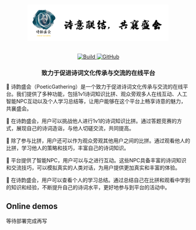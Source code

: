 <p align="center">
  <picture>
  <img src="./img/logo.png" height="100">
  </picture>
  <br/>
  <br/>
</p>

<p align="center">
    <a href="">
        <img alt="Build" src="https://img.shields.io/circleci/build/github/huggingface/transformers/main">
    </a>
    <a href="https://github.com/huggingface/transformers/blob/main/LICENSE">
        <img alt="GitHub" src="https://img.shields.io/github/license/huggingface/transformers.svg?color=blue">
    </a>
</p>

<h3 align="center">
    <p>致力于促进诗词文化传承与交流的在线平台</p>
</h3>

🌟 诗韵盛会（PoeticGathering）是一个致力于促进诗词文化传承与交流的在线平台。我们提供了多种功能，包括1v1诗词知识比拼、观众旁观多人在线互动、人工智能NPC互动以及个人学习总结等，让用户能够在这个平台上畅享诗意的魅力，共襄盛会。

📖 在诗韵盛会，用户可以挑战他人进行1v1的诗词知识比拼。通过答题竞赛的方式，展现自己的诗词造诣，与他人切磋交流，共同提高。

👩 除了参与比拼，用户还可以作为观众旁观其他用户之间的比拼。通过观看他人的比拼，学习他人的策略和技巧，丰富自己的诗词知识。

🤖️ 平台提供了智能NPC，用户可以与之进行互动。这些NPC具备丰富的诗词知识和交流技巧，可以模拟真实的人类对话，为用户提供更加真实和丰富的体验。

📝 在诗韵盛会，用户可以查看个人的学习总结。通过总结自己在比拼和观看中学到的知识和经验，不断提升自己的诗词水平，更好地参与到平台的活动中。


## Online demos

等待部署完成再写

